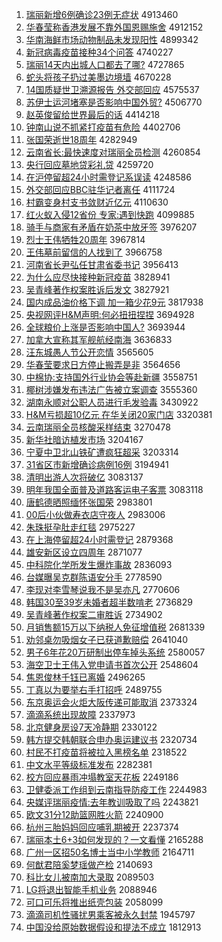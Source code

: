 1. [瑞丽新增6例确诊23例无症状](http://www.baidu.com/baidu?cl=3&tn=SE_baiduhomet8_jmjb7mjw&rsv_dl=fyb_top&fr=top1000&wd=%C8%F0%C0%F6%D0%C2%D4%F66%C0%FD%C8%B7%D5%EF23%C0%FD%CE%DE%D6%A2%D7%B4) 4913460
1. [华春莹称香港发展不靠外国恩赐施舍](http://www.baidu.com/baidu?cl=3&tn=SE_baiduhomet8_jmjb7mjw&rsv_dl=fyb_top&fr=top1000&wd=%BB%AA%B4%BA%D3%A8%B3%C6%CF%E3%B8%DB%B7%A2%D5%B9%B2%BB%BF%BF%CD%E2%B9%FA%B6%F7%B4%CD%CA%A9%C9%E1) 4912152
1. [华南海鲜市场动物制品未发现阳性](http://www.baidu.com/baidu?cl=3&tn=SE_baiduhomet8_jmjb7mjw&rsv_dl=fyb_top&fr=top1000&wd=%BB%AA%C4%CF%BA%A3%CF%CA%CA%D0%B3%A1%B6%AF%CE%EF%D6%C6%C6%B7%CE%B4%B7%A2%CF%D6%D1%F4%D0%D4) 4899342
1. [新冠病毒疫苗接种34个问答](http://www.baidu.com/baidu?cl=3&tn=SE_baiduhomet8_jmjb7mjw&rsv_dl=fyb_top&fr=top1000&wd=%D0%C2%B9%DA%B2%A1%B6%BE%D2%DF%C3%E7%BD%D3%D6%D634%B8%F6%CE%CA%B4%F0) 4740227
1. [瑞丽14天内出城人口都去了哪?](http://www.baidu.com/baidu?cl=3&tn=SE_baiduhomet8_jmjb7mjw&rsv_dl=fyb_top&fr=top1000&wd=%C8%F0%C0%F614%CC%EC%C4%DA%B3%F6%B3%C7%C8%CB%BF%DA%B6%BC%C8%A5%C1%CB%C4%C4%3F) 4727865
1. [蛇头将孩子扔过美墨边境墙](http://www.baidu.com/baidu?cl=3&tn=SE_baiduhomet8_jmjb7mjw&rsv_dl=fyb_top&fr=top1000&wd=%C9%DF%CD%B7%BD%AB%BA%A2%D7%D3%C8%D3%B9%FD%C3%C0%C4%AB%B1%DF%BE%B3%C7%BD) 4670228
1. [14国质疑世卫溯源报告 外交部回应](http://www.baidu.com/baidu?cl=3&tn=SE_baiduhomet8_jmjb7mjw&rsv_dl=fyb_top&fr=top1000&wd=14%B9%FA%D6%CA%D2%C9%CA%C0%CE%C0%CB%DD%D4%B4%B1%A8%B8%E6%20%CD%E2%BD%BB%B2%BF%BB%D8%D3%A6) 4575537
1. [苏伊士运河堵塞是否影响中国外贸?](http://www.baidu.com/baidu?cl=3&tn=SE_baiduhomet8_jmjb7mjw&rsv_dl=fyb_top&fr=top1000&wd=%CB%D5%D2%C1%CA%BF%D4%CB%BA%D3%B6%C2%C8%FB%CA%C7%B7%F1%D3%B0%CF%EC%D6%D0%B9%FA%CD%E2%C3%B3%3F) 4506770
1. [赵英俊留给世界最后的话](http://www.baidu.com/baidu?cl=3&tn=SE_baiduhomet8_jmjb7mjw&rsv_dl=fyb_top&fr=top1000&wd=%D5%D4%D3%A2%BF%A1%C1%F4%B8%F8%CA%C0%BD%E7%D7%EE%BA%F3%B5%C4%BB%B0) 4414218
1. [钟南山说不抓紧打疫苗有危险](http://www.baidu.com/baidu?cl=3&tn=SE_baiduhomet8_jmjb7mjw&rsv_dl=fyb_top&fr=top1000&wd=%D6%D3%C4%CF%C9%BD%CB%B5%B2%BB%D7%A5%BD%F4%B4%F2%D2%DF%C3%E7%D3%D0%CE%A3%CF%D5) 4402706
1. [张国荣逝世18周年](http://www.baidu.com/baidu?cl=3&tn=SE_baiduhomet8_jmjb7mjw&rsv_dl=fyb_top&fr=top1000&wd=%D5%C5%B9%FA%C8%D9%CA%C5%CA%C018%D6%DC%C4%EA) 4282949
1. [云南省长:最快速度对瑞丽全员检测](http://www.baidu.com/baidu?cl=3&tn=SE_baiduhomet8_jmjb7mjw&rsv_dl=fyb_top&fr=top1000&wd=%D4%C6%C4%CF%CA%A1%B3%A4%3A%D7%EE%BF%EC%CB%D9%B6%C8%B6%D4%C8%F0%C0%F6%C8%AB%D4%B1%BC%EC%B2%E2) 4260854
1. [央行回应墓地贷彩礼贷](http://www.baidu.com/baidu?cl=3&tn=SE_baiduhomet8_jmjb7mjw&rsv_dl=fyb_top&fr=top1000&wd=%D1%EB%D0%D0%BB%D8%D3%A6%C4%B9%B5%D8%B4%FB%B2%CA%C0%F1%B4%FB) 4259720
1. [在沪停留超24小时需登记系误读](http://www.baidu.com/baidu?cl=3&tn=SE_baiduhomet8_jmjb7mjw&rsv_dl=fyb_top&fr=top1000&wd=%D4%DA%BB%A6%CD%A3%C1%F4%B3%AC24%D0%A1%CA%B1%D0%E8%B5%C7%BC%C7%CF%B5%CE%F3%B6%C1) 4248586
1. [外交部回应BBC驻华记者离任](http://www.baidu.com/baidu?cl=3&tn=SE_baiduhomet8_jmjb7mjw&rsv_dl=fyb_top&fr=top1000&wd=%CD%E2%BD%BB%B2%BF%BB%D8%D3%A6BBC%D7%A4%BB%AA%BC%C7%D5%DF%C0%EB%C8%CE) 4111724
1. [村霸变身村支书敛财近亿元](http://www.baidu.com/baidu?cl=3&tn=SE_baiduhomet8_jmjb7mjw&rsv_dl=fyb_top&fr=top1000&wd=%B4%E5%B0%D4%B1%E4%C9%ED%B4%E5%D6%A7%CA%E9%C1%B2%B2%C6%BD%FC%D2%DA%D4%AA) 4110630
1. [红火蚁入侵12省份 专家:遇到快跑](http://www.baidu.com/baidu?cl=3&tn=SE_baiduhomet8_jmjb7mjw&rsv_dl=fyb_top&fr=top1000&wd=%BA%EC%BB%F0%D2%CF%C8%EB%C7%D612%CA%A1%B7%DD%20%D7%A8%BC%D2%3A%D3%F6%B5%BD%BF%EC%C5%DC) 4099885
1. [骑手与商家有矛盾在奶茶中放牙签](http://www.baidu.com/baidu?cl=3&tn=SE_baiduhomet8_jmjb7mjw&rsv_dl=fyb_top&fr=top1000&wd=%C6%EF%CA%D6%D3%EB%C9%CC%BC%D2%D3%D0%C3%AC%B6%DC%D4%DA%C4%CC%B2%E8%D6%D0%B7%C5%D1%C0%C7%A9) 3976207
1. [烈士王伟牺牲20周年](http://www.baidu.com/baidu?cl=3&tn=SE_baiduhomet8_jmjb7mjw&rsv_dl=fyb_top&fr=top1000&wd=%C1%D2%CA%BF%CD%F5%CE%B0%CE%FE%C9%FC20%D6%DC%C4%EA) 3967814
1. [王伟墓前留信的人找到了](http://www.baidu.com/baidu?cl=3&tn=SE_baiduhomet8_jmjb7mjw&rsv_dl=fyb_top&fr=top1000&wd=%CD%F5%CE%B0%C4%B9%C7%B0%C1%F4%D0%C5%B5%C4%C8%CB%D5%D2%B5%BD%C1%CB) 3966758
1. [河南省长尹弘任甘肃省委书记](http://www.baidu.com/baidu?cl=3&tn=SE_baiduhomet8_jmjb7mjw&rsv_dl=fyb_top&fr=top1000&wd=%BA%D3%C4%CF%CA%A1%B3%A4%D2%FC%BA%EB%C8%CE%B8%CA%CB%E0%CA%A1%CE%AF%CA%E9%BC%C7) 3956413
1. [为什么应尽快接种新冠疫苗](http://www.baidu.com/baidu?cl=3&tn=SE_baiduhomet8_jmjb7mjw&rsv_dl=fyb_top&fr=top1000&wd=%CE%AA%CA%B2%C3%B4%D3%A6%BE%A1%BF%EC%BD%D3%D6%D6%D0%C2%B9%DA%D2%DF%C3%E7) 3828941
1. [吴青峰著作权案胜诉后发文](http://www.baidu.com/baidu?cl=3&tn=SE_baiduhomet8_jmjb7mjw&rsv_dl=fyb_top&fr=top1000&wd=%CE%E2%C7%E0%B7%E5%D6%F8%D7%F7%C8%A8%B0%B8%CA%A4%CB%DF%BA%F3%B7%A2%CE%C4) 3827921
1. [国内成品油价格下调 加一箱少花9元](http://www.baidu.com/baidu?cl=3&tn=SE_baiduhomet8_jmjb7mjw&rsv_dl=fyb_top&fr=top1000&wd=%B9%FA%C4%DA%B3%C9%C6%B7%D3%CD%BC%DB%B8%F1%CF%C2%B5%F7%20%BC%D3%D2%BB%CF%E4%C9%D9%BB%A89%D4%AA) 3817938
1. [央视网评H&M声明:何必扭扭捏捏](http://www.baidu.com/baidu?cl=3&tn=SE_baiduhomet8_jmjb7mjw&rsv_dl=fyb_top&fr=top1000&wd=%D1%EB%CA%D3%CD%F8%C6%C0H%26M%C9%F9%C3%F7%3A%BA%CE%B1%D8%C5%A4%C5%A4%C4%F3%C4%F3) 3694928
1. [全球粮价上涨是否影响中国人?](http://www.baidu.com/baidu?cl=3&tn=SE_baiduhomet8_jmjb7mjw&rsv_dl=fyb_top&fr=top1000&wd=%C8%AB%C7%F2%C1%B8%BC%DB%C9%CF%D5%C7%CA%C7%B7%F1%D3%B0%CF%EC%D6%D0%B9%FA%C8%CB%3F) 3693944
1. [加拿大宣称其军舰航经南海](http://www.baidu.com/baidu?cl=3&tn=SE_baiduhomet8_jmjb7mjw&rsv_dl=fyb_top&fr=top1000&wd=%BC%D3%C4%C3%B4%F3%D0%FB%B3%C6%C6%E4%BE%FC%BD%A2%BA%BD%BE%AD%C4%CF%BA%A3) 3636833
1. [汪东城愚人节公开恋情](http://www.baidu.com/baidu?cl=3&tn=SE_baiduhomet8_jmjb7mjw&rsv_dl=fyb_top&fr=top1000&wd=%CD%F4%B6%AB%B3%C7%D3%DE%C8%CB%BD%DA%B9%AB%BF%AA%C1%B5%C7%E9) 3565605
1. [华春莹要求日方停止搬弄是非](http://www.baidu.com/baidu?cl=3&tn=SE_baiduhomet8_jmjb7mjw&rsv_dl=fyb_top&fr=top1000&wd=%BB%AA%B4%BA%D3%A8%D2%AA%C7%F3%C8%D5%B7%BD%CD%A3%D6%B9%B0%E1%C5%AA%CA%C7%B7%C7) 3564656
1. [中棉协:支持国外行业协会等赴新疆](http://www.baidu.com/baidu?cl=3&tn=SE_baiduhomet8_jmjb7mjw&rsv_dl=fyb_top&fr=top1000&wd=%D6%D0%C3%DE%D0%AD%3A%D6%A7%B3%D6%B9%FA%CD%E2%D0%D0%D2%B5%D0%AD%BB%E1%B5%C8%B8%B0%D0%C2%BD%AE) 3558751
1. [椰树涉嫌发布违法广告被立案调查](http://www.baidu.com/baidu?cl=3&tn=SE_baiduhomet8_jmjb7mjw&rsv_dl=fyb_top&fr=top1000&wd=%D2%AC%CA%F7%C9%E6%CF%D3%B7%A2%B2%BC%CE%A5%B7%A8%B9%E3%B8%E6%B1%BB%C1%A2%B0%B8%B5%F7%B2%E9) 3555360
1. [湖南永顺对公职人员进行毛发验毒](http://www.baidu.com/baidu?cl=3&tn=SE_baiduhomet8_jmjb7mjw&rsv_dl=fyb_top&fr=top1000&wd=%BA%FE%C4%CF%D3%C0%CB%B3%B6%D4%B9%AB%D6%B0%C8%CB%D4%B1%BD%F8%D0%D0%C3%AB%B7%A2%D1%E9%B6%BE) 3430922
1. [H&M亏损超10亿元 在华关闭20家门店](http://www.baidu.com/baidu?cl=3&tn=SE_baiduhomet8_jmjb7mjw&rsv_dl=fyb_top&fr=top1000&wd=H%26M%BF%F7%CB%F0%B3%AC10%D2%DA%D4%AA%20%D4%DA%BB%AA%B9%D8%B1%D520%BC%D2%C3%C5%B5%EA) 3320381
1. [云南瑞丽全员核酸采样结束](http://www.baidu.com/baidu?cl=3&tn=SE_baiduhomet8_jmjb7mjw&rsv_dl=fyb_top&fr=top1000&wd=%D4%C6%C4%CF%C8%F0%C0%F6%C8%AB%D4%B1%BA%CB%CB%E1%B2%C9%D1%F9%BD%E1%CA%F8) 3270478
1. [新华社暗访植发市场](http://www.baidu.com/baidu?cl=3&tn=SE_baiduhomet8_jmjb7mjw&rsv_dl=fyb_top&fr=top1000&wd=%D0%C2%BB%AA%C9%E7%B0%B5%B7%C3%D6%B2%B7%A2%CA%D0%B3%A1) 3204167
1. [宁夏中卫北山铁矿遭疯狂超采](http://www.baidu.com/baidu?cl=3&tn=SE_baiduhomet8_jmjb7mjw&rsv_dl=fyb_top&fr=top1000&wd=%C4%FE%CF%C4%D6%D0%CE%C0%B1%B1%C9%BD%CC%FA%BF%F3%D4%E2%B7%E8%BF%F1%B3%AC%B2%C9) 3203314
1. [31省区市新增确诊病例16例](http://www.baidu.com/baidu?cl=3&tn=SE_baiduhomet8_jmjb7mjw&rsv_dl=fyb_top&fr=top1000&wd=31%CA%A1%C7%F8%CA%D0%D0%C2%D4%F6%C8%B7%D5%EF%B2%A1%C0%FD16%C0%FD) 3194941
1. [清明出游人次将破亿](http://www.baidu.com/baidu?cl=3&tn=SE_baiduhomet8_jmjb7mjw&rsv_dl=fyb_top&fr=top1000&wd=%C7%E5%C3%F7%B3%F6%D3%CE%C8%CB%B4%CE%BD%AB%C6%C6%D2%DA) 3083137
1. [明年我国全面普及道路客运电子客票](http://www.baidu.com/baidu?cl=3&tn=SE_baiduhomet8_jmjb7mjw&rsv_dl=fyb_top&fr=top1000&wd=%C3%F7%C4%EA%CE%D2%B9%FA%C8%AB%C3%E6%C6%D5%BC%B0%B5%C0%C2%B7%BF%CD%D4%CB%B5%E7%D7%D3%BF%CD%C6%B1) 3083118
1. [唐鹤德晒照缅怀张国荣](http://www.baidu.com/baidu?cl=3&tn=SE_baiduhomet8_jmjb7mjw&rsv_dl=fyb_top&fr=top1000&wd=%CC%C6%BA%D7%B5%C2%C9%B9%D5%D5%C3%E5%BB%B3%D5%C5%B9%FA%C8%D9) 2983801
1. [00后小伙做寿衣店守夜人](http://www.baidu.com/baidu?cl=3&tn=SE_baiduhomet8_jmjb7mjw&rsv_dl=fyb_top&fr=top1000&wd=00%BA%F3%D0%A1%BB%EF%D7%F6%CA%D9%D2%C2%B5%EA%CA%D8%D2%B9%C8%CB) 2983006
1. [朱珠挺孕肚走红毯](http://www.baidu.com/baidu?cl=3&tn=SE_baiduhomet8_jmjb7mjw&rsv_dl=fyb_top&fr=top1000&wd=%D6%EC%D6%E9%CD%A6%D4%D0%B6%C7%D7%DF%BA%EC%CC%BA) 2975227
1. [在上海停留超24小时需登记](http://www.baidu.com/baidu?cl=3&tn=SE_baiduhomet8_jmjb7mjw&rsv_dl=fyb_top&fr=top1000&wd=%D4%DA%C9%CF%BA%A3%CD%A3%C1%F4%B3%AC24%D0%A1%CA%B1%D0%E8%B5%C7%BC%C7) 2879368
1. [雄安新区设立四周年](http://www.baidu.com/baidu?cl=3&tn=SE_baiduhomet8_jmjb7mjw&rsv_dl=fyb_top&fr=top1000&wd=%D0%DB%B0%B2%D0%C2%C7%F8%C9%E8%C1%A2%CB%C4%D6%DC%C4%EA) 2871077
1. [中科院化学所发生爆炸事故](http://www.baidu.com/baidu?cl=3&tn=SE_baiduhomet8_jmjb7mjw&rsv_dl=fyb_top&fr=top1000&wd=%D6%D0%BF%C6%D4%BA%BB%AF%D1%A7%CB%F9%B7%A2%C9%FA%B1%AC%D5%A8%CA%C2%B9%CA) 2836093
1. [台媒曝吴克群陈语安分手](http://www.baidu.com/baidu?cl=3&tn=SE_baiduhomet8_jmjb7mjw&rsv_dl=fyb_top&fr=top1000&wd=%CC%A8%C3%BD%C6%D8%CE%E2%BF%CB%C8%BA%B3%C2%D3%EF%B0%B2%B7%D6%CA%D6) 2778590
1. [李现对李雪琴说我不是吴亦凡](http://www.baidu.com/baidu?cl=3&tn=SE_baiduhomet8_jmjb7mjw&rsv_dl=fyb_top&fr=top1000&wd=%C0%EE%CF%D6%B6%D4%C0%EE%D1%A9%C7%D9%CB%B5%CE%D2%B2%BB%CA%C7%CE%E2%D2%E0%B7%B2) 2770606
1. [韩国30至39岁未婚者超半数啃老](http://www.baidu.com/baidu?cl=3&tn=SE_baiduhomet8_jmjb7mjw&rsv_dl=fyb_top&fr=top1000&wd=%BA%AB%B9%FA30%D6%C139%CB%EA%CE%B4%BB%E9%D5%DF%B3%AC%B0%EB%CA%FD%BF%D0%C0%CF) 2736829
1. [吴青峰著作权案二审胜诉](http://www.baidu.com/baidu?cl=3&tn=SE_baiduhomet8_jmjb7mjw&rsv_dl=fyb_top&fr=top1000&wd=%CE%E2%C7%E0%B7%E5%D6%F8%D7%F7%C8%A8%B0%B8%B6%FE%C9%F3%CA%A4%CB%DF) 2734902
1. [月销售额15万以下纳税人免征增值税](http://www.baidu.com/baidu?cl=3&tn=SE_baiduhomet8_jmjb7mjw&rsv_dl=fyb_top&fr=top1000&wd=%D4%C2%CF%FA%CA%DB%B6%EE15%CD%F2%D2%D4%CF%C2%C4%C9%CB%B0%C8%CB%C3%E2%D5%F7%D4%F6%D6%B5%CB%B0) 2681339
1. [劝邻桌勿吸烟女子已获道歉赔偿](http://www.baidu.com/baidu?cl=3&tn=SE_baiduhomet8_jmjb7mjw&rsv_dl=fyb_top&fr=top1000&wd=%C8%B0%C1%DA%D7%C0%CE%F0%CE%FC%D1%CC%C5%AE%D7%D3%D2%D1%BB%F1%B5%C0%C7%B8%C5%E2%B3%A5) 2641040
1. [男子6年花20万研制出停车掉头系统](http://www.baidu.com/baidu?cl=3&tn=SE_baiduhomet8_jmjb7mjw&rsv_dl=fyb_top&fr=top1000&wd=%C4%D0%D7%D36%C4%EA%BB%A820%CD%F2%D1%D0%D6%C6%B3%F6%CD%A3%B3%B5%B5%F4%CD%B7%CF%B5%CD%B3) 2580057
1. [海空卫士王伟入党申请书首次公开](http://www.baidu.com/baidu?cl=3&tn=SE_baiduhomet8_jmjb7mjw&rsv_dl=fyb_top&fr=top1000&wd=%BA%A3%BF%D5%CE%C0%CA%BF%CD%F5%CE%B0%C8%EB%B5%B3%C9%EA%C7%EB%CA%E9%CA%D7%B4%CE%B9%AB%BF%AA) 2548604
1. [焦恩俊林千钰已离婚](http://www.baidu.com/baidu?cl=3&tn=SE_baiduhomet8_jmjb7mjw&rsv_dl=fyb_top&fr=top1000&wd=%BD%B9%B6%F7%BF%A1%C1%D6%C7%A7%EE%DA%D2%D1%C0%EB%BB%E9) 2496265
1. [丁真以为要举右手打招呼](http://www.baidu.com/baidu?cl=3&tn=SE_baiduhomet8_jmjb7mjw&rsv_dl=fyb_top&fr=top1000&wd=%B6%A1%D5%E6%D2%D4%CE%AA%D2%AA%BE%D9%D3%D2%CA%D6%B4%F2%D5%D0%BA%F4) 2489755
1. [东京奥运会火炬大阪传递可能取消](http://www.baidu.com/baidu?cl=3&tn=SE_baiduhomet8_jmjb7mjw&rsv_dl=fyb_top&fr=top1000&wd=%B6%AB%BE%A9%B0%C2%D4%CB%BB%E1%BB%F0%BE%E6%B4%F3%DA%E6%B4%AB%B5%DD%BF%C9%C4%DC%C8%A1%CF%FB) 2373324
1. [滴滴系统出现故障](http://www.baidu.com/baidu?cl=3&tn=SE_baiduhomet8_jmjb7mjw&rsv_dl=fyb_top&fr=top1000&wd=%B5%CE%B5%CE%CF%B5%CD%B3%B3%F6%CF%D6%B9%CA%D5%CF) 2337973
1. [北京健身房设7天冷静期](http://www.baidu.com/baidu?cl=3&tn=SE_baiduhomet8_jmjb7mjw&rsv_dl=fyb_top&fr=top1000&wd=%B1%B1%BE%A9%BD%A1%C9%ED%B7%BF%C9%E87%CC%EC%C0%E4%BE%B2%C6%DA) 2330122
1. [韩方提交韩朝联合申办奥运建议书](http://www.baidu.com/baidu?cl=3&tn=SE_baiduhomet8_jmjb7mjw&rsv_dl=fyb_top&fr=top1000&wd=%BA%AB%B7%BD%CC%E1%BD%BB%BA%AB%B3%AF%C1%AA%BA%CF%C9%EA%B0%EC%B0%C2%D4%CB%BD%A8%D2%E9%CA%E9) 2320734
1. [村民不打疫苗将被拉入黑榜名单](http://www.baidu.com/baidu?cl=3&tn=SE_baiduhomet8_jmjb7mjw&rsv_dl=fyb_top&fr=top1000&wd=%B4%E5%C3%F1%B2%BB%B4%F2%D2%DF%C3%E7%BD%AB%B1%BB%C0%AD%C8%EB%BA%DA%B0%F1%C3%FB%B5%A5) 2318522
1. [中文水平等级标准发布](http://www.baidu.com/baidu?cl=3&tn=SE_baiduhomet8_jmjb7mjw&rsv_dl=fyb_top&fr=top1000&wd=%D6%D0%CE%C4%CB%AE%C6%BD%B5%C8%BC%B6%B1%EA%D7%BC%B7%A2%B2%BC) 2282381
1. [校方回应暴雨冲塌教室天花板](http://www.baidu.com/baidu?cl=3&tn=SE_baiduhomet8_jmjb7mjw&rsv_dl=fyb_top&fr=top1000&wd=%D0%A3%B7%BD%BB%D8%D3%A6%B1%A9%D3%EA%B3%E5%CB%FA%BD%CC%CA%D2%CC%EC%BB%A8%B0%E5) 2249186
1. [卫健委派工作组到云南指导防疫工作](http://www.baidu.com/baidu?cl=3&tn=SE_baiduhomet8_jmjb7mjw&rsv_dl=fyb_top&fr=top1000&wd=%CE%C0%BD%A1%CE%AF%C5%C9%B9%A4%D7%F7%D7%E9%B5%BD%D4%C6%C4%CF%D6%B8%B5%BC%B7%C0%D2%DF%B9%A4%D7%F7) 2244983
1. [央媒评瑞丽疫情:去年教训吸取了吗](http://www.baidu.com/baidu?cl=3&tn=SE_baiduhomet8_jmjb7mjw&rsv_dl=fyb_top&fr=top1000&wd=%D1%EB%C3%BD%C6%C0%C8%F0%C0%F6%D2%DF%C7%E9%3A%C8%A5%C4%EA%BD%CC%D1%B5%CE%FC%C8%A1%C1%CB%C2%F0) 2243821
1. [欧文31分12助篮网胜火箭](http://www.baidu.com/baidu?cl=3&tn=SE_baiduhomet8_jmjb7mjw&rsv_dl=fyb_top&fr=top1000&wd=%C5%B7%CE%C431%B7%D612%D6%FA%C0%BA%CD%F8%CA%A4%BB%F0%BC%FD) 2240900
1. [杭州三胎妈妈回应哺乳期被开](http://www.baidu.com/baidu?cl=3&tn=SE_baiduhomet8_jmjb7mjw&rsv_dl=fyb_top&fr=top1000&wd=%BA%BC%D6%DD%C8%FD%CC%A5%C2%E8%C2%E8%BB%D8%D3%A6%B2%B8%C8%E9%C6%DA%B1%BB%BF%AA) 2237374
1. [瑞丽本土6+3如何发现的？一文看懂](http://www.baidu.com/baidu?cl=3&tn=SE_baiduhomet8_jmjb7mjw&rsv_dl=fyb_top&fr=top1000&wd=%C8%F0%C0%F6%B1%BE%CD%C16%2B3%C8%E7%BA%CE%B7%A2%CF%D6%B5%C4%A3%BF%D2%BB%CE%C4%BF%B4%B6%AE) 2165288
1. [广州一区招50名博士当中小学教师](http://www.baidu.com/baidu?cl=3&tn=SE_baiduhomet8_jmjb7mjw&rsv_dl=fyb_top&fr=top1000&wd=%B9%E3%D6%DD%D2%BB%C7%F8%D5%D050%C3%FB%B2%A9%CA%BF%B5%B1%D6%D0%D0%A1%D1%A7%BD%CC%CA%A6) 2164711
1. [何猷君陪奚梦瑶做产检](http://www.baidu.com/baidu?cl=3&tn=SE_baiduhomet8_jmjb7mjw&rsv_dl=fyb_top&fr=top1000&wd=%BA%CE%E9%E0%BE%FD%C5%E3%DE%C9%C3%CE%D1%FE%D7%F6%B2%FA%BC%EC) 2140693
1. [科比女儿被南加大录取](http://www.baidu.com/baidu?cl=3&tn=SE_baiduhomet8_jmjb7mjw&rsv_dl=fyb_top&fr=top1000&wd=%BF%C6%B1%C8%C5%AE%B6%F9%B1%BB%C4%CF%BC%D3%B4%F3%C2%BC%C8%A1) 2089503
1. [LG将退出智能手机业务](http://www.baidu.com/baidu?cl=3&tn=SE_baiduhomet8_jmjb7mjw&rsv_dl=fyb_top&fr=top1000&wd=LG%BD%AB%CD%CB%B3%F6%D6%C7%C4%DC%CA%D6%BB%FA%D2%B5%CE%F1) 2088946
1. [可口可乐将推出纸壳包装](http://www.baidu.com/baidu?cl=3&tn=SE_baiduhomet8_jmjb7mjw&rsv_dl=fyb_top&fr=top1000&wd=%BF%C9%BF%DA%BF%C9%C0%D6%BD%AB%CD%C6%B3%F6%D6%BD%BF%C7%B0%FC%D7%B0) 2058099
1. [滴滴司机性骚扰男乘客被永久封禁](http://www.baidu.com/baidu?cl=3&tn=SE_baiduhomet8_jmjb7mjw&rsv_dl=fyb_top&fr=top1000&wd=%B5%CE%B5%CE%CB%BE%BB%FA%D0%D4%C9%A7%C8%C5%C4%D0%B3%CB%BF%CD%B1%BB%D3%C0%BE%C3%B7%E2%BD%FB) 1945797
1. [中国没给原始数据假设和提法不成立](http://www.baidu.com/baidu?cl=3&tn=SE_baiduhomet8_jmjb7mjw&rsv_dl=fyb_top&fr=top1000&wd=%D6%D0%B9%FA%C3%BB%B8%F8%D4%AD%CA%BC%CA%FD%BE%DD%BC%D9%C9%E8%BA%CD%CC%E1%B7%A8%B2%BB%B3%C9%C1%A2) 1812913